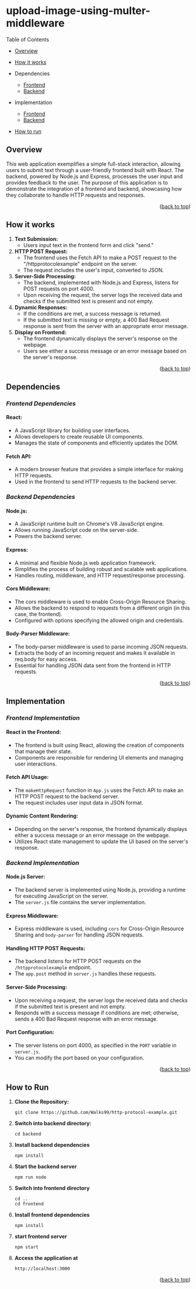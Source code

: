 # upload-image-using-multer-middleware

Table of Contents

- [Overview](#overview)

- [How it works](#how-it-works)

- Dependencies
    - [Frontend](#frontend-dependencies)
    - [Backend](#backend-dependencies)

- Implementation
    - [Frontend](#frontend-implementation)
    - [Backend](#backend-implementation)

- [How to run](#how-to-run)

## Overview

This web application exemplifies a simple full-stack interaction, allowing users to submit text through a user-friendly frontend built with React. The backend, powered by Node.js and Express, processes the user input and provides feedback to the user. The purpose of this application is to demonstrate the integration of a frontend and backend, showcasing how they collaborate to handle HTTP requests and responses.

<p align="right">(<a href="#send-text-receive-message-via-http">back to top</a>)</p>

## How it works

1. **Text Submission:**
    - Users input text in the frontend form and click "send."
2. **HTTP POST Request:**
    - The frontend uses the Fetch API to make a POST request to the "/httpprotocolexample" endpoint on the server.
    - The request includes the user's input, converted to JSON.
3. **Server-Side Processing:**
    - The backend, implemented with Node.js and Express, listens for POST requests on port 4000.
    - Upon receiving the request, the server logs the received data and checks if the submitted text is present and not empty.
4. **Dynamic Responses:**
    - If the conditions are met, a success message is returned.
    - If the submitted text is missing or empty, a 400 Bad Request response is sent from the server with an appropriate error message.
5. **Display on Frontend:**
    - The frontend dynamically displays the server's response on the webpage.
    - Users see either a success message or an error message based on the server's response.

<p align="right">(<a href="#send-text-receive-message-via-http">back to top</a>)</p>

## Dependencies

### *Frontend Dependencies*

#### React:

- A JavaScript library for building user interfaces.
- Allows developers to create reusable UI components.
- Manages the state of components and efficiently updates the DOM.

#### Fetch API:

- A modern browser feature that provides a simple interface for making HTTP requests.
- Used in the frontend to send HTTP requests to the backend server.

### *Backend Dependencies*

#### Node.js:

- A JavaScript runtime built on Chrome's V8 JavaScript engine.
- Allows running JavaScript code on the server-side.
- Powers the backend server.

#### Express:

- A minimal and flexible Node.js web application framework.
- Simplifies the process of building robust and scalable web applications.
- Handles routing, middleware, and HTTP request/response processing.

#### Cors Middleware:

- The cors middleware is used to enable Cross-Origin Resource Sharing.
- Allows the backend to respond to requests from a different origin (in this case, the frontend).
- Configured with options specifying the allowed origin and credentials.

#### Body-Parser Middleware:

- The body-parser middleware is used to parse incoming JSON requests.
- Extracts the body of an incoming request and makes it available in req.body for easy access.
- Essential for handling JSON data sent from the frontend in HTTP requests.

<p align="right">(<a href="#send-text-receive-message-via-http">back to top</a>)</p>

## Implementation

### *Frontend Implementation*

#### React in the Frontend:

- The frontend is built using React, allowing the creation of components that manage their state.
- Components are responsible for rendering UI elements and managing user interactions.

#### Fetch API Usage:

- The `makeHttpRequest` function in `App.js` uses the Fetch API to make an HTTP POST request to the backend server.
- The request includes user input data in JSON format.

#### Dynamic Content Rendering:

- Depending on the server's response, the frontend dynamically displays either a success message or an error message on the webpage.
- Utilizes React state management to update the UI based on the server's response.

### *Backend Implementation*

#### Node.js Server:

- The backend server is implemented using Node.js, providing a runtime for executing JavaScript on the server.
- The `server.js` file contains the server implementation.

#### Express Middleware:

- Express middleware is used, including `cors` for Cross-Origin Resource Sharing and `body-parser` for handling JSON requests.

#### Handling HTTP POST Requests:

- The backend listens for HTTP POST requests on the `/httpprotocolexample` endpoint.
- The `app.post` method in `server.js` handles these requests.

#### Server-Side Processing:

- Upon receiving a request, the server logs the received data and checks if the submitted text is present and not empty.
- Responds with a success message if conditions are met; otherwise, sends a 400 Bad Request response with an error message.

#### Port Configuration:

- The server listens on port 4000, as specified in the `PORT` variable in `server.js`.
- You can modify the port based on your configuration.

<p align="right">(<a href="#send-text-receive-message-via-http">back to top</a>)</p>

## How to Run

1. **Clone the Repository:**
   ```
   git clone https://github.com/Walks99/http-protocol-example.git
   ```

2. **Switch into backend directory:**
    ```
    cd backend
    ```

3. **Install backend dependencies**
    ```
    npm install
    ```

4. **Start the backend server**
    ```
    npm run node
    ```

5. **Switch into frontend directory**
    ```
    cd ..
    cd frontend
    ```

6. **Install frontend dependencies**
    ```
    npm install
    ```

7. **start frontend server**
    ```
    npm start
    ```

8. **Access the application at**
    ```
    http://localhost:3000
    ```

<p align="right">(<a href="#send-text-receive-message-via-http">back to top</a>)</p>
